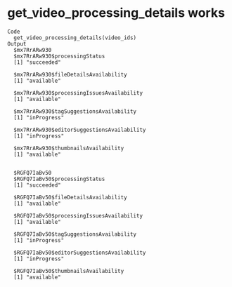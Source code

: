 # get_video_processing_details works

    Code
      get_video_processing_details(video_ids)
    Output
      $mx7RrARw930
      $mx7RrARw930$processingStatus
      [1] "succeeded"
      
      $mx7RrARw930$fileDetailsAvailability
      [1] "available"
      
      $mx7RrARw930$processingIssuesAvailability
      [1] "available"
      
      $mx7RrARw930$tagSuggestionsAvailability
      [1] "inProgress"
      
      $mx7RrARw930$editorSuggestionsAvailability
      [1] "inProgress"
      
      $mx7RrARw930$thumbnailsAvailability
      [1] "available"
      
      
      $RGFQ7IaBv50
      $RGFQ7IaBv50$processingStatus
      [1] "succeeded"
      
      $RGFQ7IaBv50$fileDetailsAvailability
      [1] "available"
      
      $RGFQ7IaBv50$processingIssuesAvailability
      [1] "available"
      
      $RGFQ7IaBv50$tagSuggestionsAvailability
      [1] "inProgress"
      
      $RGFQ7IaBv50$editorSuggestionsAvailability
      [1] "inProgress"
      
      $RGFQ7IaBv50$thumbnailsAvailability
      [1] "available"
      
      

